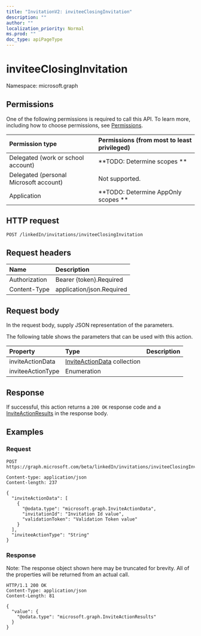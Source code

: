 ```yaml
---
title: "InvitationV2: inviteeClosingInvitation"
description: ""
author: ""
localization_priority: Normal
ms.prod: ""
doc_type: apiPageType
---
```


# inviteeClosingInvitation

Namespace: microsoft.graph



## Permissions
One of the following permissions is required to call this API. To learn more, including how to choose permissions, see [Permissions](/concepts/permissions-reference.md).

|Permission type|Permissions (from most to least privileged)|
|:---|:---|
|Delegated (work or school account)|**TODO: Determine scopes **|
|Delegated (personal Microsoft account)|Not supported.|
|Application|**TODO: Determine AppOnly scopes **|

## HTTP request
<!-- {
  "blockType": "ignored"
}
-->
``` http
POST /linkedIn/invitations/inviteeClosingInvitation
```

## Request headers
|Name|Description|
|:---|:---|
|Authorization|Bearer {token}.Required|
|Content-Type|application/json.Required|

## Request body
In the request body, supply JSON representation of the parameters.

The following table shows the parameters that can be used with this action.

|Property|Type|Description|
|:---|:---|:---|
|inviteActionData|[InviteActionData](../resources/inviteactiondata.md) collection||
|inviteeActionType|Enumeration||



## Response
If successful, this action returns a `200 OK` response code and a [InviteActionResults](../resources/inviteactionresults.md) in the response body.

## Examples

### Request
<!-- {
  "blockType": "request",
  "name": "invitationv2_inviteeclosinginvitation"
}
-->
``` http
POST https://graph.microsoft.com/beta/linkedIn/invitations/inviteeClosingInvitation

Content-type: application/json
Content-length: 237

{
  "inviteActionData": [
    {
      "@odata.type": "microsoft.graph.InviteActionData",
      "invitationId": "Invitation Id value",
      "validationToken": "Validation Token value"
    }
  ],
  "inviteeActionType": "String"
}
```

### Response
Note: The response object shown here may be truncated for brevity. All of the properties will be returned from an actual call.
<!-- {
  "blockType": "response",
  "truncated": true,
  "@odata.type": "microsoft.graph.inviteactionresults"
}
-->
``` http
HTTP/1.1 200 OK
Content-Type: application/json
Content-Length: 81

{
  "value": {
    "@odata.type": "microsoft.graph.InviteActionResults"
  }
}
```

